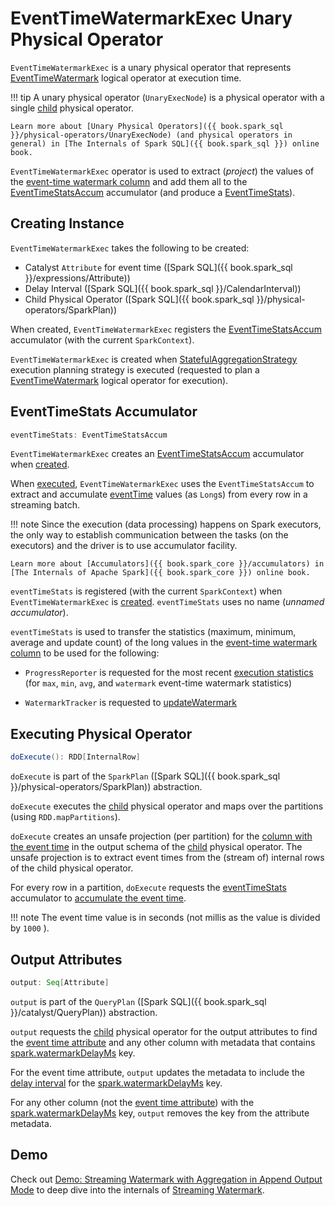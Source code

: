 # EventTimeWatermarkExec Unary Physical Operator

`EventTimeWatermarkExec` is a unary physical operator that represents [EventTimeWatermark](../logical-operators/EventTimeWatermark.md) logical operator at execution time.

!!! tip
    A unary physical operator (`UnaryExecNode`) is a physical operator with a single [child](#child) physical operator.

    Learn more about [Unary Physical Operators]({{ book.spark_sql }}/physical-operators/UnaryExecNode) (and physical operators in general) in [The Internals of Spark SQL]({{ book.spark_sql }}) online book.

`EventTimeWatermarkExec` operator is used to extract (_project_) the values of the [event-time watermark column](#eventTime) and add them all to the [EventTimeStatsAccum](#eventTimeStats) accumulator (and produce a [EventTimeStats](../EventTimeStats.md)).

## Creating Instance

`EventTimeWatermarkExec` takes the following to be created:

* <span id="eventTime"> Catalyst `Attribute` for event time ([Spark SQL]({{ book.spark_sql }}/expressions/Attribute))
* <span id="delay"> Delay Interval ([Spark SQL]({{ book.spark_sql }}/CalendarInterval))
* <span id="child"> Child Physical Operator ([Spark SQL]({{ book.spark_sql }}/physical-operators/SparkPlan))

When created, `EventTimeWatermarkExec` registers the [EventTimeStatsAccum](#eventTimeStats) accumulator (with the current `SparkContext`).

`EventTimeWatermarkExec` is created when [StatefulAggregationStrategy](../StatefulAggregationStrategy.md) execution planning strategy is executed (requested to plan a [EventTimeWatermark](../logical-operators/EventTimeWatermark.md) logical operator for execution).

## <span id="eventTimeStats"> EventTimeStats Accumulator

```scala
eventTimeStats: EventTimeStatsAccum
```

`EventTimeWatermarkExec` creates an [EventTimeStatsAccum](../EventTimeStatsAccum.md) accumulator when [created](#creating-instance).

When [executed](#doExecute), `EventTimeWatermarkExec` uses the `EventTimeStatsAccum` to extract and accumulate [eventTime](#eventTime) values (as `Long`s) from every row in a streaming batch.

!!! note
    Since the execution (data processing) happens on Spark executors, the only way to establish communication between the tasks (on the executors) and the driver is to use accumulator facility.

    Learn more about [Accumulators]({{ book.spark_core }}/accumulators) in [The Internals of Apache Spark]({{ book.spark_core }}) online book.

`eventTimeStats` is registered (with the current `SparkContext`) when `EventTimeWatermarkExec` is [created](#creating-instance). `eventTimeStats` uses no name (_unnamed accumulator_).

`eventTimeStats` is used to transfer the statistics (maximum, minimum, average and update count) of the long values in the [event-time watermark column](#eventTime) to be used for the following:

* `ProgressReporter` is requested for the most recent [execution statistics](../monitoring/ProgressReporter.md#extractExecutionStats) (for `max`, `min`, `avg`, and `watermark` event-time watermark statistics)

* `WatermarkTracker` is requested to [updateWatermark](../WatermarkTracker.md#updateWatermark)

## <span id="doExecute"> Executing Physical Operator

```scala
doExecute(): RDD[InternalRow]
```

`doExecute` is part of the `SparkPlan` ([Spark SQL]({{ book.spark_sql }}/physical-operators/SparkPlan)) abstraction.

`doExecute` executes the [child](#child) physical operator and maps over the partitions (using `RDD.mapPartitions`).

`doExecute` creates an unsafe projection (per partition) for the [column with the event time](#eventTime) in the output schema of the [child](#child) physical operator. The unsafe projection is to extract event times from the (stream of) internal rows of the child physical operator.

For every row in a partition, `doExecute` requests the [eventTimeStats](#eventTimeStats) accumulator to [accumulate the event time](../EventTimeStatsAccum.md#add).

!!! note
    The event time value is in seconds (not millis as the value is divided by `1000` ).

## <span id="output"> Output Attributes

```scala
output: Seq[Attribute]
```

`output` is part of the `QueryPlan` ([Spark SQL]({{ book.spark_sql }}/catalyst/QueryPlan)) abstraction.

`output` requests the [child](#child) physical operator for the output attributes to find the [event time attribute](#eventTime) and any other column with metadata that contains [spark.watermarkDelayMs](../logical-operators/EventTimeWatermark.md#delayKey) key.

For the event time attribute, `output` updates the metadata to include the [delay interval](#delayMs) for the [spark.watermarkDelayMs](../logical-operators/EventTimeWatermark.md#delayKey) key.

For any other column (not the [event time attribute](#eventTime)) with the [spark.watermarkDelayMs](../logical-operators/EventTimeWatermark.md#delayKey) key, `output` removes the key from the attribute metadata.

## Demo

Check out [Demo: Streaming Watermark with Aggregation in Append Output Mode](../demo/watermark-aggregation-append.md) to deep dive into the internals of [Streaming Watermark](../streaming-watermark.md).
